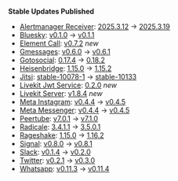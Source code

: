 **Stable Updates Published**

* [Alertmanager Receiver](https://github.com/metio/matrix-alertmanager-receiver): [2025.3.12](https://github.com/metio/matrix-alertmanager-receiver/releases/tag/2025.3.12) -> [2025.3.19](https://github.com/metio/matrix-alertmanager-receiver/releases/tag/2025.3.19)
* [Bluesky](https://github.com/mautrix/bluesky): [v0.1.0](https://github.com/mautrix/bluesky/releases/tag/v0.1.0) -> [v0.1.1](https://github.com/mautrix/bluesky/releases/tag/v0.1.1)
* [Element Call](https://github.com/element-hq/element-call): [v0.7.2](https://github.com/element-hq/element-call/releases/tag/v0.7.2) _new_
* [Gmessages](https://github.com/mautrix/gmessages): [v0.6.0](https://github.com/mautrix/gmessages/releases/tag/v0.6.0) -> [v0.6.1](https://github.com/mautrix/gmessages/releases/tag/v0.6.1)
* [Gotosocial](https://github.com/superseriousbusiness/gotosocial): [0.17.4](https://github.com/superseriousbusiness/gotosocial/releases/tag/v0.17.4) -> [0.18.2](https://github.com/superseriousbusiness/gotosocial/releases/tag/v0.18.2)
* [Heisenbridge](https://github.com/hifi/heisenbridge): [1.15.0](https://github.com/hifi/heisenbridge/releases/tag/1.15.0) -> [1.15.2](https://github.com/hifi/heisenbridge/releases/tag/1.15.2)
* [Jitsi](https://github.com/jitsi/docker-jitsi-meet): [stable-10078-1](https://github.com/jitsi/docker-jitsi-meet/releases/tag/stable-10078-1) -> [stable-10133](https://github.com/jitsi/docker-jitsi-meet/releases/tag/stable-10133)
* [Livekit Jwt Service](https://github.com/element-hq/lk-jwt-service): [0.2.0](https://github.com/element-hq/lk-jwt-service/releases/tag/0.2.0) _new_
* [Livekit Server](https://github.com/livekit/livekit): [v1.8.4](https://github.com/livekit/livekit/releases/tag/v1.8.4) _new_
* [Meta Instagram](https://github.com/mautrix/meta): [v0.4.4](https://github.com/mautrix/meta/releases/tag/v0.4.4) -> [v0.4.5](https://github.com/mautrix/meta/releases/tag/v0.4.5)
* [Meta Messenger](https://github.com/mautrix/meta): [v0.4.4](https://github.com/mautrix/meta/releases/tag/v0.4.4) -> [v0.4.5](https://github.com/mautrix/meta/releases/tag/v0.4.5)
* [Peertube](https://github.com/Chocobozzz/PeerTube): [v7.0.1](https://github.com/Chocobozzz/PeerTube/releases/tag/v7.0.1) -> [v7.1.0](https://github.com/Chocobozzz/PeerTube/releases/tag/v7.1.0)
* [Radicale](https://github.com/tomsquest/docker-radicale): [3.4.1.1](https://github.com/tomsquest/docker-radicale/releases/tag/3.4.1.1) -> [3.5.0.1](https://github.com/tomsquest/docker-radicale/releases/tag/3.5.0.1)
* [Rageshake](https://github.com/matrix-org/rageshake): [1.15.0](https://github.com/matrix-org/rageshake/releases/tag/v1.15.0) -> [1.16.2](https://github.com/matrix-org/rageshake/releases/tag/v1.16.2)
* [Signal](https://github.com/mautrix/signal): [v0.8.0](https://github.com/mautrix/signal/releases/tag/v0.8.0) -> [v0.8.1](https://github.com/mautrix/signal/releases/tag/v0.8.1)
* [Slack](https://github.com/mautrix/slack): [v0.1.4](https://github.com/mautrix/slack/releases/tag/v0.1.4) -> [v0.2.0](https://github.com/mautrix/slack/releases/tag/v0.2.0)
* [Twitter](https://github.com/mautrix/twitter): [v0.2.1](https://github.com/mautrix/twitter/releases/tag/v0.2.1) -> [v0.3.0](https://github.com/mautrix/twitter/releases/tag/v0.3.0)
* [Whatsapp](https://github.com/mautrix/whatsapp): [v0.11.3](https://github.com/mautrix/whatsapp/releases/tag/v0.11.3) -> [v0.11.4](https://github.com/mautrix/whatsapp/releases/tag/v0.11.4)
